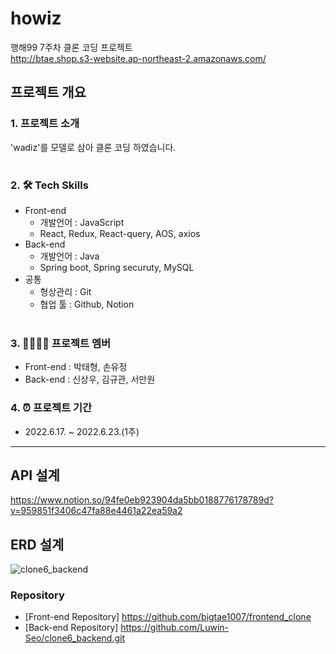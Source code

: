 # howiz
행해99 7주차 클론 코딩 프로젝트 <br>
http://btae.shop.s3-website.ap-northeast-2.amazonaws.com/

## 프로젝트 개요

### 1. 프로젝트 소개
'wadiz'를 모델로 삼아 클론 코딩 하였습니다.
<br><br>

### 2. 🛠 Tech Skills
- Front-end
    - 개발언어 : JavaScript
    - React, Redux, React-query, AOS, axios
- Back-end
    - 개발언어 : Java
    - Spring boot, Spring securuty, MySQL
- 공통
    - 형상관리 : Git
    - 협업 툴 : Github, Notion
<br><br>

### 3. 👨‍👩‍👧‍👧 프로젝트 멤버
- Front-end : 박태형, 손유정
- Back-end : 신상우, 김규관, 서만원

### 4. ⏰ 프로젝트 기간
- 2022.6.17. ~ 2022.6.23.(1주)

----

## API 설계
https://www.notion.so/94fe0eb923904da5bb0188776178789d?v=959851f3406c47fa88e4461a22ea59a2

## ERD 설계
![clone6_backend](https://user-images.githubusercontent.com/105038064/175245159-149caf0d-4f0e-42bf-866c-9334028d8003.png)

### Repository
- [Front-end Repository] https://github.com/bigtae1007/frontend_clone
- [Back-end Repository] https://github.com/Luwin-Seo/clone6_backend.git
